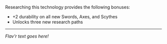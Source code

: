 Researching this technology provides the following bonuses:
* +2 durability on all new Swords, Axes, and Scythes
* Unlocks three new research paths

---

_Flav'r text goes here!_
